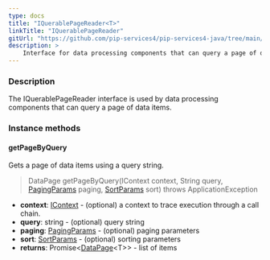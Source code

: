 ```yaml
---
type: docs
title: "IQuerablePageReader<T>"
linkTitle: "IQuerablePageReader"
gitUrl: "https://github.com/pip-services4/pip-services4-java/tree/main/pip-services4-persistence-java"
description: >
    Interface for data processing components that can query a page of data items.
---
```


### Description

The IQuerablePageReader interface is used by data processing components that can query a page of data items.

### Instance methods

#### getPageByQuery
Gets a page of data items using a query string.

> DataPage<T> getPageByQuery(IContext context, String query, [PagingParams](../../../data/query/paging_params) paging, [SortParams](../../../data/query/sort_params) sort)	throws ApplicationException

- **context**: [IContext](../../../components/context/icontext) - (optional) a context to trace execution through a call chain.
- **query**: string - (optional) query string
- **paging**: [PagingParams](../../../data/query/paging_params) - (optional) paging parameters
- **sort**: [SortParams](../../../data/query/sort_params) - (optional) sorting parameters
- **returns**: Promise<[DataPage](../../../data/query/data_page)\<T\>> - list of items

